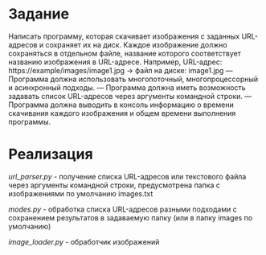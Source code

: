 # Задание

Написать программу, которая скачивает изображения с заданных URL-адресов и сохраняет их на диск. Каждое изображение должно сохраняться в отдельном файле, название которого соответствует названию изображения в URL-адресе.
Например, URL-адрес: https://example/images/image1.jpg -> файл на диске: image1.jpg
— Программа должна использовать многопоточный, многопроцессорный и асинхронный подходы.
— Программа должна иметь возможность задавать список URL-адресов через аргументы командной строки.
— Программа должна выводить в консоль информацию о времени скачивания каждого изображения и общем времени выполнения программы.

# Реализация

*url_parser.py* - получение списка URL-адресов или текстового файла через аргументы командной строки, предусмотрена папка с изображениями по умолчанию images.txt

*modes.py* - обработка списка URL-адресов разными подходами с сохранением результатов в задаваемую папку (или в папку images по умолчанию)

*image_loader.py* - обработчик изображений 